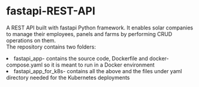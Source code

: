 # fastapi-REST-API
A REST API built with fastapi Python framework. It enables solar companies to manage their employees, panels and farms by performing CRUD operations on them.
<br>
The repository contains two folders:
<li>fastapi_app- contains the source code, Dockerfile and docker-compose.yaml so it is meant to run in a Docker environment</li>
<li>fastapi_app_for_k8s- contains all the above and the files under yaml directory needed for the Kubernetes deployments</li>
